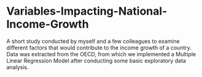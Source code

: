 # Variables-Impacting-National-Income-Growth
A short study conducted by myself and a few colleagues to examine different factors that would contribute to the income growth of a country. Data was extracted from the OECD, from which we implemented a Multiple Linear Regression Model after conducting some basic exploratory data analysis.
